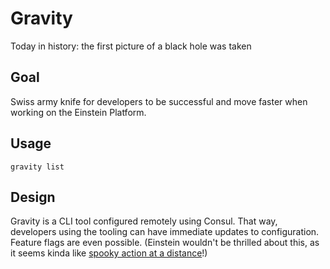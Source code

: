 # Gravity

Today in history: the first picture of a black hole was taken

## Goal

Swiss army knife for developers to be successful and move faster when working on the Einstein Platform.

## Usage

```
gravity list
```

## Design

Gravity is a CLI tool configured remotely using Consul. That way, developers using the tooling can have immediate updates to configuration. Feature flags are even possible. (Einstein wouldn't be thrilled about this, as it seems kinda like [spooky action at a distance][1]!)


[1]: https://en.wikipedia.org/wiki/Quantum_entanglement
